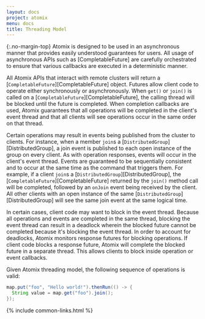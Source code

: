 ```yaml
---
layout: docs
project: atomix
menu: docs
title: Threading Model
---
```


{:.no-margin-top}
Atomix is designed to be used in an asynchronous manner that provides easily understood guarantees for users. All usage of asynchronous APIs such as [CompletableFuture] are carefully orchestrated to ensure that various callbacks are executed in a deterministic manner.

All Atomix APIs that interact with remote clusters will return a [`CompletableFuture`][CompletableFuture] object. Futures allow client code to operate either synchronously or asynchronously. When `get()` or `join()` is called on a [`CompletableFuture`][CompletableFuture], the calling thread will be blocked until the future is completed. When completion callbacks are used, Atomix guarantees that all operations will be completed in the client's event thread and that all clients will see operations occur in the same order on that thread.

Certain operations may result in events being published from the cluster to clients. For instance, when a member `join`s a [`DistributedGroup`][DistributedGroup], a join event is published to each open instance of the group on every client. As with operation responses, events will occur in the client's event thread. Events are guaranteed to be sequentially consistent and to occur at the same time as the command that triggers them. For example, if a client `join`s a [`DistributedGroup`][DistributedGroup], the [`CompletableFuture`][CompletableFuture] returned by the `join()` method call will be completed, followed by an `onJoin` event being received by the client. All other clients with an open instance of the same [`DistributedGroup`][DistributedGroup] will see the same join event at the same logical time.

In certain cases, client code may want to block in the event thread. Because all operations and events are completed in the same thread, blocking the event thread can result in a deadlock wherein the blocked future cannot be completed because it's blocking the event thread. In order to account for deadlocks, Atomix monitors response futures for blocking operations. If client code blocks a response future, Atomix will complete the blocked future in a separate thread. This allows clients to block inside operation or event callbacks.

Given Atomix threading model, the following sequence of operations is valid:

```java
map.put("foo", "Hello world!").thenRun(() -> {
  String value = map.get("foo").join();
});
```

{% include common-links.html %}